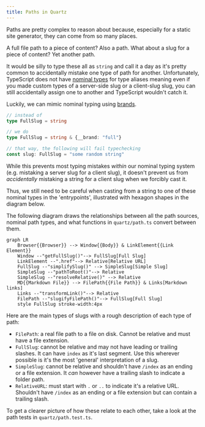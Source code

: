 ```yaml
---
title: Paths in Quartz
---
```


Paths are pretty complex to reason about because, especially for a static site generator, they can come from so many places.

A full file path to a piece of content? Also a path. What about a slug for a piece of content? Yet another path.

It would be silly to type these all as `string` and call it a day as it's pretty common to accidentally mistake one type of path for another. Unfortunately, TypeScript does not have [nominal types](https://en.wikipedia.org/wiki/Nominal_type_system) for type aliases meaning even if you made custom types of a server-side slug or a client-slug slug, you can still accidentally assign one to another and TypeScript wouldn't catch it.

Luckily, we can mimic nominal typing using [brands](https://www.typescriptlang.org/play#example/nominal-typing).

```typescript
// instead of
type FullSlug = string

// we do
type FullSlug = string & {__brand: "full"}

// that way, the following will fail typechecking
const slug: FullSlug = "some random string"
```

While this prevents most typing mistakes _within_ our nominal typing system (e.g. mistaking a server slug for a client slug), it doesn't prevent us from _accidentally_ mistaking a string for a client slug when we forcibly cast it.

Thus, we still need to be careful when casting from a string to one of these nominal types in the 'entrypoints', illustrated with hexagon shapes in the diagram below.

The following diagram draws the relationships between all the path sources, nominal path types, and what functions in `quartz/path.ts` convert between them.

```mermaid
graph LR
    Browser{{Browser}} --> Window{{Body}} & LinkElement{{Link Element}}
    Window --"getFullSlug()"--> FullSlug[Full Slug]
    LinkElement --".href"--> Relative[Relative URL]
    FullSlug --"simplifySlug()" --> SimpleSlug[Simple Slug]
    SimpleSlug --"pathToRoot()"--> Relative
    SimpleSlug --"resolveRelative()" --> Relative
    MD{{Markdown File}} --> FilePath{{File Path}} & Links[Markdown links]
    Links --"transformLink()"--> Relative
    FilePath --"slugifyFilePath()"--> FullSlug[Full Slug]
    style FullSlug stroke-width:4px
```

Here are the main types of slugs with a rough description of each type of path:

- `FilePath`: a real file path to a file on disk. Cannot be relative and must have a file extension.
- `FullSlug`: cannot be relative and may not have leading or trailing slashes. It can have `index` as it's last segment. Use this wherever possible is it's the most 'general' interpretation of a slug.
- `SimpleSlug`: cannot be relative and shouldn't have `/index` as an ending or a file extension. It _can_ however have a trailing slash to indicate a folder path.
- `RelativeURL`: must start with `.` or `..` to indicate it's a relative URL. Shouldn't have `/index` as an ending or a file extension but can contain a trailing slash.

To get a clearer picture of how these relate to each other, take a look at the path tests in `quartz/path.test.ts`.
